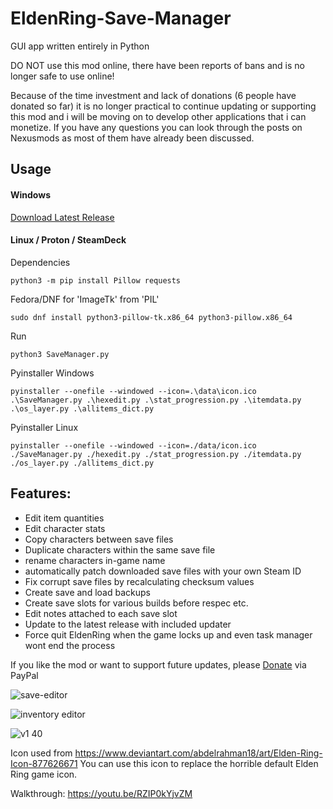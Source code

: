 # EldenRing-Save-Manager
GUI app written entirely in Python

DO NOT use this mod online, there have been reports of bans and is no longer safe to use online!

Because of the time investment and lack of donations (6 people have donated so far) it is no longer practical to continue updating or supporting this mod and i will be moving on to develop other applications that i can monetize. If you have any questions you can look through the posts on Nexusmods as most of them have already been discussed.


## Usage
#### Windows
[Download Latest Release](https://github.com/Ariescyn/EldenRing-Save-Manager/releases/latest)

#### Linux / Proton / SteamDeck

Dependencies
```
python3 -m pip install Pillow requests
```
Fedora/DNF for 'ImageTk' from 'PIL'
```
sudo dnf install python3-pillow-tk.x86_64 python3-pillow.x86_64
```
Run
```
python3 SaveManager.py
```

Pyinstaller Windows
```
pyinstaller --onefile --windowed --icon=.\data\icon.ico .\SaveManager.py .\hexedit.py .\stat_progression.py .\itemdata.py .\os_layer.py .\allitems_dict.py
```

Pyinstaller Linux
```
pyinstaller --onefile --windowed --icon=./data/icon.ico ./SaveManager.py ./hexedit.py ./stat_progression.py ./itemdata.py ./os_layer.py ./allitems_dict.py
```


## Features:
- Edit item quantities
- Edit character stats
- Copy characters between save files
- Duplicate characters within the same save file
- rename characters in-game name
- automatically patch downloaded save files with your own Steam ID
- Fix corrupt save files by recalculating checksum values
- Create save and load backups
- Create save slots for various builds before respec etc.
- Edit notes attached to each save slot
- Update to the latest release with included updater
- Force quit EldenRing when the game locks up and even task manager wont end the process

If you like the mod or want to support future updates, please [Donate](https://www.paypal.com/donate/?hosted_button_id=H2X24U55NUJJW) via PayPal

![save-editor](https://user-images.githubusercontent.com/68882322/163687699-334cf9d6-f956-4509-bebc-e549fe39fd3e.jpg)

![inventory editor](https://user-images.githubusercontent.com/68882322/164989037-1cc1256d-b833-478f-a7eb-84d4974d23f8.jpg)

![v1 40](https://user-images.githubusercontent.com/68882322/161843003-dfefa2fb-ca14-4401-970a-2875bb74c943.jpg)



Icon used from https://www.deviantart.com/abdelrahman18/art/Elden-Ring-Icon-877626671
You can use this icon to replace the horrible default Elden Ring game icon.



Walkthrough: https://youtu.be/RZIP0kYjvZM
